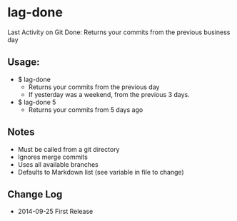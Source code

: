 lag-done
========

Last Activity on Git Done: Returns your commits from the previous business day

## Usage:
* $ lag-done 
    * Returns your commits from the previous day
    * If yesterday was a weekend, from the previous 3 days.
* $ lag-done 5
    * Returns your commits from 5 days ago

## Notes
* Must be called from a git directory
* Ignores merge commits
* Uses all available branches
* Defaults to Markdown list (see variable in file to change)

## Change Log
* 2014-09-25 First Release  
